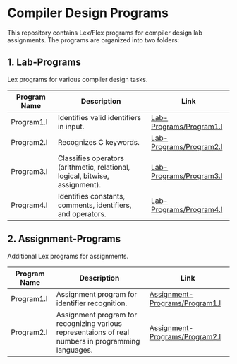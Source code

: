 # Compiler Design Programs

This repository contains Lex/Flex programs for compiler design lab assignments. The programs are organized into two folders:

## 1. Lab-Programs

Lex programs for various compiler design tasks.

| Program Name | Description | Link |
|--------------|-------------|------|
| Program1.l   | Identifies valid identifiers in input. | [Lab-Programs/Program1.l](Lab-Programs/Program1.l) |
| Program2.l   | Recognizes C keywords. | [Lab-Programs/Program2.l](Lab-Programs/Program2.l) |
| Program3.l   | Classifies operators (arithmetic, relational, logical, bitwise, assignment). | [Lab-Programs/Program3.l](Lab-Programs/Program3.l) |
| Program4.l   | Identifies constants, comments, identifiers, and operators. | [Lab-Programs/Program4.l](Lab-Programs/Program4.l) |

## 2. Assignment-Programs

Additional Lex programs for assignments.

| Program Name | Description | Link |
|--------------|-------------|------|
| Program1.l   | Assignment program for identifier recognition. | [Assignment-Programs/Program1.l](Assignment-Programs/Program1.l) |
| Program2.l   | Assignment program for recognizing various representaions of real numbers in programming languages. | [Assignment-Programs/Program2.l](Assignment-Programs/Program2.l) |
